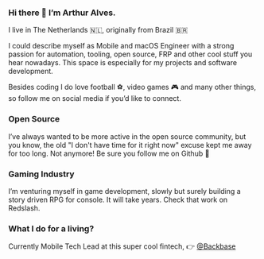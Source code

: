 ### Hi there 👋 I’m Arthur Alves.

I live in The Netherlands 🇳🇱, originally from Brazil 🇧🇷

I could describe myself as Mobile and macOS Engineer with a strong passion for automation, tooling, open source, FRP and other cool stuff you hear nowadays. This space is especially for my projects and software development.

Besides coding I do love football ⚽, video games 🎮 and many other things, so follow me on social media if you’d like to connect.

### Open Source
I’ve always wanted to be more active in the open source community, but you know, the old "I don't have time for it right now" excuse kept me away for too long. Not anymore! Be sure you follow me on Github 🚀

### Gaming Industry
I’m venturing myself in game development, slowly but surely building a story driven RPG for console. It will take years. Check that work on Redslash.

### What I do for a living?
Currently Mobile Tech Lead at this super cool fintech, 👉 [@Backbase](https://github.com/Backbase)
